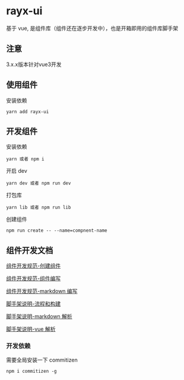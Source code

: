 # rayx-ui

基于 vue, 是组件库（组件还在逐步开发中），也是开箱即用的组件库脚手架

## 注意
3.x.x版本针对vue3开发

## 使用组件

安装依赖

```
yarn add rayx-ui
```

## 开发组件

安装依赖

```
yarn 或者 npm i
```

开启 dev

```
yarn dev 或者 npm run dev
```

打包库

```
yarn lib 或者 npm run lib
```

创建组件
```
npm run create -- --name=compnent-name
```

## 组件开发文档

[组件开发规范-创建组件](https://github.com/WangXueZhi/rayx-ui/blob/master/src/views/development/base/base.md)

[组件开发规范-组件编写](https://github.com/WangXueZhi/rayx-ui/blob/master/src/views/development/component/base.md)

[组件开发规范-markdown 编写](https://github.com/WangXueZhi/rayx-ui/blob/master/src/views/development/md/base.md)

[脚手架说明-流程和构建](https://github.com/WangXueZhi/rayx-ui/blob/master/src/views/architecture/base/base.md)

[脚手架说明-markdown 解析](https://github.com/WangXueZhi/rayx-ui/blob/master/src/views/architecture/md/base.md)

[脚手架说明-vue 解析](https://github.com/WangXueZhi/rayx-ui/blob/master/src/views/architecture/vue/base.md)

### 开发依赖

需要全局安装一下 commitizen

```
npm i commitizen -g
```
